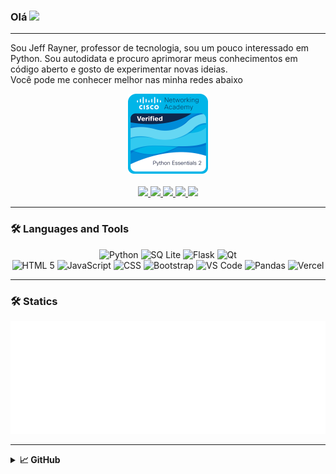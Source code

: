 
### Olá  <img src="https://media.giphy.com/media/hvRJCLFzcasrR4ia7z/giphy.gif" width="5%">
<hr>
<p align="center">

Sou Jeff Rayner, professor de tecnologia, sou um pouco interessado em Python. Sou autodidata e procuro aprimorar meus conhecimentos em código aberto e gosto de experimentar novas ideias.<br>
Você pode me conhecer melhor nas minha redes abaixo


</p>


<p align="center">
    <img src="python-essentials-2.png" width="128"><br><br>
    <a href="https://linkedin.com/in/jeffrfsimoes" target="_blank">
        <img src="https://img.shields.io/badge/LinkedIn-0077B5?style=for-the-badge&logo=linkedin&logoColor=white"/>
    </a>
    <a href="mailto:jeff_rayner@hotmail.com" target="_blank">
        <img src="https://img.shields.io/badge/Outlook-0078D4?style=for-the-badge&logo=microsoft-outlook&logoColor=white"/>
    </a>
    <a href="https://instagram.com/jeff_rayner" target="_blank">
        <img src="https://img.shields.io/badge/Instagram-E4405F?style=for-the-badge&logo=instagram&logoColor=white"/>
    </a>  
    <a href="https://facebook.com/jeff.rayner.35" target="_blank"> 
        <img src="https://img.shields.io/badge/Facebook-1877F2?style=for-the-badge&logo=facebook&logoColor=white"/>
    </a>
    <a href="https://www.paypal.me/" target="_blank">
        <img src="https://img.shields.io/badge/PayPal-00457C?style=for-the-badge&logo=paypal&logoColor=white">
    </a>
</p>

<hr>

### 🛠️ Languages and Tools

<p align="center">
    <a>
        <img alt="Python" src="https://img.shields.io/badge/Python-3776AB?style=for-the-badge&logo=python&logoColor=white"/>
    </a>
    <a>
        <img alt="SQ Lite" src="https://img.shields.io/badge/SQLite-07405E?style=for-the-badge&logo=sqlite&logoColor=white"/>
    </a>
    <a>
        <img alt="Flask" src="https://img.shields.io/badge/Flask-000000?style=for-the-badge&logo=flask&logoColor=white"/>
    </a>
    <a>
        <img alt="Qt" src="https://img.shields.io/badge/Qt-%23217346.svg?style=for-the-badge&logo=Qt&logoColor=white"/>
    </a>
<br>
    <a>
        <img alt="HTML 5" src="https://img.shields.io/badge/HTML-239120?style=for-the-badge&logo=html5&logoColor=white"/>
    </a>
    <a>
        <img alt="JavaScript" src="https://img.shields.io/badge/JavaScript-F7DF1E?style=for-the-badge&logo=javascript&logoColor=black"/>
    </a>
    <a>
        <img alt="CSS" src="https://img.shields.io/badge/CSS3-1572B6?style=for-the-badge&logo=css3&logoColor=white"/>
    </a>
    <a>
        <img alt="Bootstrap" src="https://img.shields.io/badge/Bootstrap-563D7C?style=for-the-badge&logo=bootstrap&logoColor=white"/>
    </a>
    <a>
        <img alt="VS Code" src="https://img.shields.io/badge/VS_Code-0078D4?style=for-the-badge&logo=visual%20studio%20code">
    </a>
    <a>
        <img alt="Pandas" src="https://img.shields.io/badge/Pandas-2C2D72?style=for-the-badge&logo=pandas&logoColor=white"/>
    </a>
    <a>
        <img alt="Vercel" src="https://img.shields.io/badge/Vercel-black?style=for-the-badge&logo=vercel&logoColor=white">
    </a>

</p>

<hr>


### 🛠️ Statics
<p align="center">
    <img height="180em" src="stats.svg"/>
</p>

<hr>
<details>
    <summary><b>📈 GitHub</b></summary>
    <p align="center">
        <a href="https://github.com/JeffRayner">
            <img height="180em" src="https://github-readme-stats-eight-theta.vercel.app/api/top-langs/?username=JeffRayner&layout=compact&theme=cobalt"/>
            <img height="180em" src="https://github-readme-stats-eight-theta.vercel.app/api?username=JeffRayner&show_icons=true&theme=cobalt&include_all_commits=true&count_private=true"/>
        </a>
    </p>
</details>

